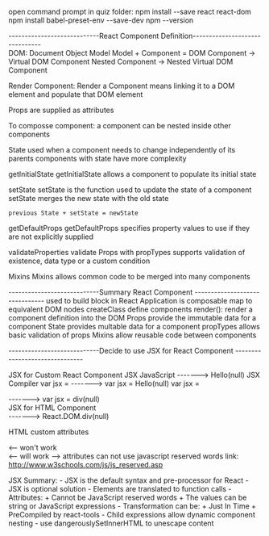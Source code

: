 open command prompt in quiz folder:
	npm install --save react react-dom
	npm install babel-preset-env --save-dev
	npm --version

----------------------------React Component Definition-------------------------------	
DOM: Document Object Model
	Model + Component = DOM
	Component -> Virtual DOM Component
	Nested Component -> Nested Virtual DOM Component
	
Render Component:
	Render a Component means linking it to a DOM element and populate that DOM element

Props are supplied as attributes
	
To composse component:
	a component can be nested inside other components

State
	used when a component needs to change independently of its parents
	components with state have more complexity

getInitialState
	getInitialState allows a component to populate its initial state
	
setState
	setState is the function used to update the state of a component
	setState merges the new state with the old state
	
	previous State + setState = newState

getDefaultProps
	getDefaultProps specifies property values to use if they are not explicitly supplied
	
validateProperties
	validate Props with propTypes
	supports validation of existence, data type or a custom condition
	
Mixins
	Mixins allows common code to be merged into many components

----------------------------Summary React Component -------------------------------
	used to build block in React Application
	is composable
	map to equivalent DOM nodes
	createClass define components
	render(): render a component definition into the DOM
	Props provide the immutable data for a component
	State provides multable data for a component
	propTypes allows basic validation of props
	Mixins allow reusable code between components
	
----------------------------Decide to use JSX for React Component -------------------------------
	
JSX for Custom React Component
		JSX								JavaScript
		<Hello />        ------->       Hello(null)
JSX Compiler
		var jsx = <Hello />			------->		var jsx = Hello(null)
		var jsx = <div />			------->		var jsx = div(null)		
JSX for HTML Component
		<div />						------->		React.DOM.div(null)
		
HTML custom attributes
	<div myCustomAttribute="foo" />		<-- won't work
	<div data-myAttribute="foo" />		<-- will work
	--> attributes can not use javascript reserved words
	link: http://www.w3schools.com/js/js_reserved.asp

JSX Summary:
	- JSX is the default syntax and pre-processor for React
	- JSX is optional solution
	- Elements are translated to function calls
	- Attributes:
		+ Cannot be JavaScript reserved words
		+ The values can be string or JavaScript expressions
	- Transformation can be:
		+ Just In Time
		+ PreCompiled by react-tools
	- Child expressions allow dynamic component nesting
	- use dangerouslySetInnerHTML to unescape content
	
	
	
	